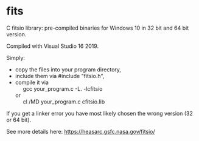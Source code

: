 # fits
C fitsio library: pre-compiled binaries for Windows 10 in 32 bit and 64 bit version.

Compiled with Visual Studio 16 2019.

Simply:
- copy the files into your program directory,
- include them via #include "fitsio.h",
- compile it via  
    &nbsp;&nbsp;&nbsp;&nbsp; gcc your_program.c -L. -lcfitsio  
   or  
    &nbsp;&nbsp;&nbsp;&nbsp; cl /MD your_program.c cfitsio.lib  

If you get a linker error you have most likely chosen the wrong version (32 or 64 bit).

See more details here: https://heasarc.gsfc.nasa.gov/fitsio/


